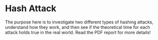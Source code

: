 # Hash Attack
The purpose here is to investigate two different types of hashing attacks, understand how they work, and then see if the theoretical time for each attack holds true in the real world. Read the PDF report for more details!

